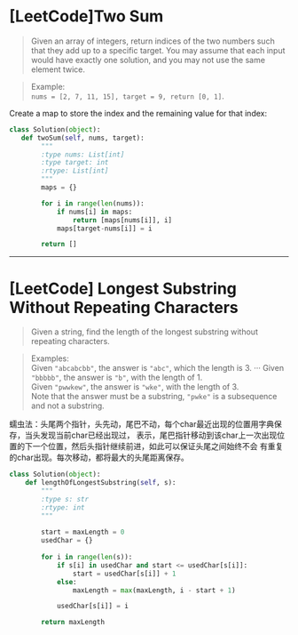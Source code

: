 # [LeetCode]Two Sum
> Given an array of integers, return indices of the two numbers such that they add up to a specific target.
You may assume that each input would have exactly one solution, and you may not use the same element twice.  

> Example:   
`nums = [2, 7, 11, 15], target = 9, return [0, 1]`.

Create a map to store the index and the remaining value for that index:
```python
class Solution(object):
   def twoSum(self, nums, target):
        """
        :type nums: List[int]
        :type target: int
        :rtype: List[int]
        """
        maps = {}

        for i in range(len(nums)):
            if nums[i] in maps:
                return [maps[nums[i]], i]
            maps[target-nums[i]] = i

        return []
```
---
# [LeetCode] Longest Substring Without Repeating Characters
> Given a string, find the length of the longest substring without repeating characters.

> Examples:  
> Given `"abcabcbb"`, the answer is `"abc"`, which the length is 3.  ···
> Given `"bbbbb"`, the answer is `"b"`, with the length of 1.  
> Given `"pwwkew"`, the answer is `"wke"`, with the length of 3.   
Note that the answer must be a substring, `"pwke"` is a subsequence and not a substring.

蠕虫法：头尾两个指针，头先动，尾巴不动，每个char最近出现的位置用字典保存，当头发现当前char已经出现过，
表示，尾巴指针移动到该char上一次出现位置的下一个位置，然后头指针继续前进，如此可以保证头尾之间始终不会
有重复的char出现。每次移动，都将最大的头尾距离保存。

```python
class Solution(object):
    def lengthOfLongestSubstring(self, s):
        """
        :type s: str
        :rtype: int
        """
        
        start = maxLength = 0
        usedChar = {}
        
        for i in range(len(s)):
            if s[i] in usedChar and start <= usedChar[s[i]]:
                start = usedChar[s[i]] + 1
            else:
                maxLength = max(maxLength, i - start + 1)

            usedChar[s[i]] = i

        return maxLength
```
